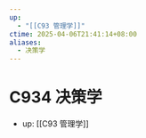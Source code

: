 ```yaml
---
up:
  - "[[C93 管理学]]"
ctime: 2025-04-06T21:41:14+08:00
aliases:
  - 决策学
---
```


# C934 决策学

- up: [[C93 管理学]]
